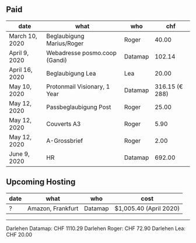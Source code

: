 ## Paid

| date  | what  | who  | chf  | 
|---|---|---|---|
| March 10, 2020  | Beglaubigung Marius/Roger | Roger | 40.00  |
| April 9, 2020 |  Webadresse posmo.coop (Gandi) | Datamap  | 102.14  | 
| April 16, 2020 | Beglaubigung Lea  |  Lea | 20.00  | 
| May 10, 2020 | Protonmail Visionary, 1 Year | Datamap | 316.15 (€ 288)  |
| May 12, 2020 | Passbeglaubigung Post | Roger | 25.00  |
| May 12, 2020 | Couverts A3 | Roger | 5.90  |
| May 12, 2020 | A-Grossbrief | Roger | 2.00  |
| June 9, 2020 | HR | Datamap | 692.00  |


## Upcoming Hosting

| date  | what  | who  | cost  | 
|---|---|---|---|
| ? | Amazon, Frankfurt | Datamap | $1,005.40 (April 2020)  |


----
Darlehen Datamap: CHF 1110.29
Darlehen Roger: CHF 72.90
Darlehen Lea: CHF 20.00
